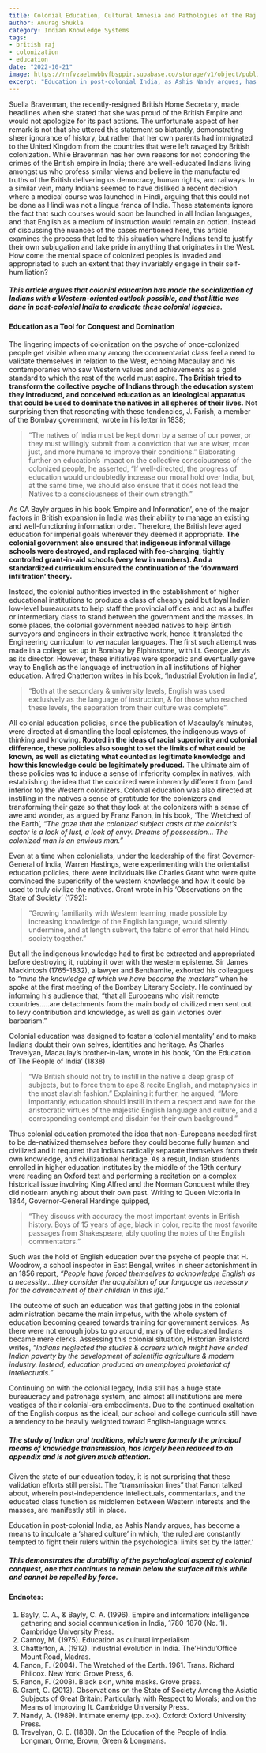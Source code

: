 ```yaml
---
title: Colonial Education, Cultural Amnesia and Pathologies of the Raj
author: Anurag Shukla
category: Indian Knowledge Systems
tags:
- british raj
- colonization
- education
date: "2022-10-21"
image: https://rnfvzaelmwbbvfbsppir.supabase.co/storage/v1/object/public/brhatwebsite/05dhiti/48.webp
excerpt: "Education in post-colonial India, as Ashis Nandy argues, has become a means to inculcate a 'shared culture' in which, ‘the ruled are constantly tempted to fight their rulers within the psychological limits set by the latter.' This demonstrates the durability of the psychological aspect of colonial conquest, one that continues to remain below the surface all this while and cannot be repelled by force."
---
```


Suella Braverman, the recently-resigned British Home Secretary, made headlines when she stated that she was proud of the British Empire and would not apologize for its past actions. The unfortunate aspect of her remark is not that she uttered this statement so blatantly, demonstrating sheer ignorance of history, but rather that her own parents had immigrated to the United Kingdom from the countries that were left ravaged by British colonization. While Braverman has her own reasons for not condoning the crimes of the British empire in India; there are well-educated Indians living amongst us who profess similar views and believe in the manufactured truths of the British delivering us democracy, human rights, and railways. In a similar vein, many Indians seemed to have disliked a recent decision where a medical course was launched in Hindi, arguing that this could not be done as Hindi was not a lingua franca of India. These statements ignore the fact that such courses would soon be launched in all Indian languages, and that English as a medium of instruction would remain an option. Instead of discussing the nuances of the cases mentioned here, this article examines the process that led to this situation where Indians tend to justify their own subjugation and take pride in anything that originates in the West. How come the mental space of colonized peoples is invaded and appropriated to such an extent that they invariably engage in their self-humiliation?

##### This article argues that colonial education has made the socialization of Indians with a Western-oriented outlook possible, and that little was done in post-colonial India to eradicate these colonial legacies.

#### Education as a Tool for Conquest and Domination
The lingering impacts of colonization on the psyche of once-colonized people get visible when many among the commentariat class feel a need to validate themselves in relation to the West, echoing Macaulay and his contemporaries who saw Western values and achievements as a gold standard to which the rest of the world must aspire. **The British tried to transform the collective psyche of Indians through the education system they introduced, and conceived education as an ideological apparatus that could be used to dominate the natives in all spheres of their lives.** Not surprising then that resonating with these tendencies, J. Farish, a member of the Bombay government, wrote in his letter in 1838;

> “The natives of India must be kept down by a sense of our power, or they must willingly submit from a conviction that we are wiser, more just, and more humane to improve their conditions.” Elaborating further on education’s impact on the collective consciousness of the colonized people, he asserted, “If well-directed, the progress of education would undoubtedly increase our moral hold over India, but, at the same time, we should also ensure that it does not lead the Natives to a consciousness of their own strength.”

As CA Bayly argues in his book ‘Empire and Information’, one of the major factors in British expansion in India was their ability to manage an existing and well-functioning information order. Therefore, the British leveraged education for imperial goals wherever they deemed it appropriate. **The colonial government also ensured that indigenous informal village schools were destroyed, and replaced with fee-charging, tightly controlled grant-in-aid schools (very few in numbers). And a standardized curriculum ensured the continuation of the ‘downward infiltration’ theory.**

Instead, the colonial authorities invested in the establishment of higher educational institutions to produce a class of cheaply paid but loyal Indian low-level bureaucrats to help staff the provincial offices and act as a buffer or intermediary class to stand between the government and the masses. In some places, the colonial government needed natives to help British surveyors and engineers in their extractive work, hence it translated the Engineering curriculum to vernacular languages. The first such attempt was made in a college set up in Bombay by Elphinstone, with Lt. George Jervis as its director. However, these initiatives were sporadic and eventually gave way to English as the language of instruction in all institutions of higher education. Alfred Chatterton writes in his book, ‘Industrial Evolution in India’,

> “Both at the secondary & university levels, English was used exclusively as the language of instruction, & for those who reached these levels, the separation from their culture was complete”.

All colonial education policies, since the publication of Macaulay’s minutes, were directed at dismantling the local epistemes, the indigenous ways of thinking and knowing. **Rooted in the ideas of racial superiority and colonial difference, these policies also sought to set the limits of what could be known, as well as dictating what counted as legitimate knowledge and how this knowledge could be legitimately produced.** The ultimate aim of these policies was to induce a sense of inferiority complex in natives, with establishing the idea that the colonized were inherently different from (and inferior to) the Western colonizers. Colonial education was also directed at instilling in the natives a sense of gratitude for the colonizers and transforming their gaze so that they look at the colonizers with a sense of awe and wonder, as argued by Franz Fanon, in his book, ‘The Wretched of the Earth’, *“The gaze that the colonized subject casts at the colonist’s sector is a look of lust, a look of envy. Dreams of possession… The colonized man is an envious man.”*

Even at a time when colonialists, under the leadership of the first Governor-General of India, Warren Hastings, were experimenting with the orientalist education policies, there were individuals like Charles Grant who were quite convinced the superiority of the western knowledge and how it could be used to truly civilize the natives. Grant wrote in his ‘Observations on the State of Society’ (1792):

> “Growing familiarity with Western learning, made possible by increasing knowledge of the English language, would silently undermine, and at length subvert, the fabric of error that held Hindu society together.”

But all the indigenous knowledge had to first be extracted and appropriated before destroying it, rubbing it over with the western episteme. Sir James Mackintosh (1765-1832), a lawyer and Benthamite, exhorted his colleagues to *“mine the knowledge of which we have become the masters”* when he spoke at the first meeting of the Bombay Literary Society. He continued by informing his audience that, “that all Europeans who visit remote countries…..are detachments from the main body of civilized men sent out to levy contribution and knowledge, as well as gain victories over barbarism.”

Colonial education was designed to foster a ‘colonial mentality’ and to make Indians doubt their own selves, identities and heritage. As Charles Trevelyan, Macaulay’s brother-in-law, wrote in his book, ‘On the Education of The People of India’ (1838)

> “We British should not try to instill in the native a deep grasp of subjects, but to force them to ape & recite English, and metaphysics in the most slavish fashion.” Explaining it further, he argued, “More importantly, education should instill in them a respect and awe for the aristocratic virtues of the majestic English language and culture, and a corresponding contempt and disdain for their own background.”

Thus colonial education promoted the idea that non-Europeans needed first to be de-nativized themselves before they could become fully human and civilized and it required that Indians radically separate themselves from their own knowledge, and civilizational heritage. As a result, Indian students enrolled in higher education institutes by the middle of the 19th century were reading an Oxford text and performing a recitation on a complex historical issue involving King Alfred and the Norman Conquest while they did notlearn anything about their own past. Writing to Queen Victoria in 1844, Governor-General Hardinge quipped,

> “They discuss with accuracy the most important events in British history. Boys of 15 years of age, black in color, recite the most favorite passages from Shakespeare, ably quoting the notes of the English commentators.”

Such was the hold of English education over the psyche of people that H. Woodrow, a school inspector in East Bengal, writes in sheer astonishment in an 1856 report, *“People have forced themselves to acknowledge English as a necessity….they consider the acquisition of our language as necessary for the advancement of their children in this life.”*

The outcome of such an education was that getting jobs in the colonial administration became the main impetus, with the whole system of education becoming geared towards training for government services. As there were not enough jobs to go around, many of the educated Indians became mere clerks. Assessing this colonial situation, Historian Brailsford writes, *“Indians neglected the studies & careers which might have ended Indian poverty by the development of scientific agriculture & modern industry. Instead, education produced an unemployed proletariat of intellectuals.”*

Continuing on with the colonial legacy, India still has a huge state bureaucracy and patronage system, and almost all institutions are mere vestiges of their colonial-era embodiments. Due to the continued exaltation of the English corpus as the ideal, our school and college curricula still have a tendency to be heavily weighted toward English-language works.

##### The study of Indian oral traditions, which were formerly the principal means of knowledge transmission, has largely been reduced to an appendix and is not given much attention.

Given the state of our education today, it is not surprising that these validation efforts still persist. The “transmission lines” that Fanon talked about, wherein post-independence intellectuals, commentariats, and the educated class function as middlemen between Western interests and the masses, are manifestly still in place.

Education in post-colonial India, as Ashis Nandy argues, has become a means to inculcate a ‘shared culture’ in which, ‘the ruled are constantly tempted to fight their rulers within the psychological limits set by the latter.’

##### This demonstrates the durability of the psychological aspect of colonial conquest, one that continues to remain below the surface all this while and cannot be repelled by force.

#### Endnotes:
1. Bayly, C. A., & Bayly, C. A. (1996). Empire and information: intelligence gathering and social communication in India, 1780-1870 (No. 1). Cambridge University Press.
2. Carnoy, M. (1975). Education as cultural imperialism
3. Chatterton, A. (1912). Industrial evolution in India. The’Hindu’Office Mount Road, Madras.
4. Fanon, F. (2004). The Wretched of the Earth. 1961. Trans. Richard Philcox. New York: Grove Press, 6.
5. Fanon, F. (2008). Black skin, white masks. Grove press.
6. Grant, C. (2013). Observations on the State of Society Among the Asiatic Subjects of Great Britain: Particularly with Respect to Morals; and on the Means of Improving It. Cambridge University Press.
7. Nandy, A. (1989). Intimate enemy (pp. x-x). Oxford: Oxford University Press.
8. Trevelyan, C. E. (1838). On the Education of the People of India. Longman, Orme, Brown, Green & Longmans.